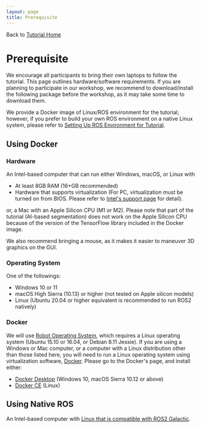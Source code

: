 ```yaml
---
layout: page
title: Prerequisite
---
```



Back to [Tutorial Home](/ismr2023/)

Prerequisite
============

We encourage all participants to bring their own laptops to follow the tutorial. This page outlines hardware/software requirements. If you are planning to participate in our workshop, we recommend to download/install the following package before the workshop, as it may take some time to download them.

We provide a Docker image of Linux/ROS environment for the tutorial; however, if you prefer to build your own ROS environment on a native Linux system, please refer to [Setting Up ROS Environment for Tutorial](ros_env).


Using Docker
------------

### Hardware

An Intel-based computer that can run either Windows, macOS, or Linux with
- At least 8GB RAM (16+GB recommended)
- Hardware that supports virtualization (For PC, virtualization must be turned on from BIOS. Please refer to [Intel's support page](https://www.intel.com/content/www/us/en/support/articles/000007139/server-products.html) for detail).

or, a Mac with an Apple Silicon CPU (M1 or M2). Please note that part of the tutorial (AI-based segmentation) does not work on the Apple Silicon CPU because of the version of the TensorFlow library included in the Docker image. 

We also recommend bringing a mouse, as it makes it easier to maneuver 3D graphics on the GUI.

### Operating System 

One of the followings:
- Windows 10 or 11
- macOS High Sierra (10.13) or higher (not tested on Apple silicon models)
- Linux (Ubuntu 20.04 or higher equivalent is recommended to run ROS2 natively)


### Docker

We will use [Robot Operating System](http://www.ros.org/), which requires a Linux operating system (Ubuntu 15.10 or 16.04, or Debian 8.11 Jessie). If you are using a Windows or Mac computer, or a computer with a Linux distribution other than those listed here, you will need to run a Linux operating system using virtualization software, [Docker](https://www.docker.com/). Please go to the Docker's page, and install either:
- [Docker Desktop](https://www.docker.com/products/docker-desktop) (Windows 10, macOS Sierra 10.12 or above)
- [Docker CE](https://docs.docker.com/install/) (Linux)


Using Native ROS
----------------
An Intel-based computer with [Linux that is compatible with ROS2 Galactic](https://docs.ros.org/en/galactic/Installation/Alternatives/Ubuntu-Development-Setup.html). 





